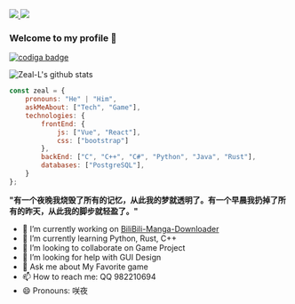 <a href="https://github.com/Zeal-L">
  <img src="https://img.shields.io/github/followers/Zeal-L">
</a>
<a href="https://github.com/Zeal-L">
   <img src="https://komarev.com/ghpvc/?username=Zeal-L">
</a>

### Welcome to my profile 👋
<a href="https://app.codiga.io/hub/user/github">
   <img src="https://api.codiga.io/public/badge/user/github/zeal-l?style=dark" alt="codiga badge" />
</a>

![Zeal-L's github stats](https://github-readme-stats.vercel.app/api?username=Zeal-L&count_private=true&show_icons=true&include_all_commits=true&theme=radical)

```javascript
const zeal = {
    pronouns: "He" | "Him",
    askMeAbout: ["Tech", "Game"],
    technologies: {
        frontEnd: {
            js: ["Vue", "React"],
            css: ["bootstrap"]
        },
        backEnd: ["C", "C++", "C#", "Python", "Java", "Rust"],
        databases: ["PostgreSQL"],
    }
};
```

 **"有一个夜晚我烧毁了所有的记忆，从此我的梦就透明了。有一个早晨我扔掉了所有的昨天，从此我的脚步就轻盈了。"**

- 🔭 I’m currently working on [BiliBili-Manga-Downloader](https://github.com/Zeal-L/BiliBili-Manga-Downloader)
- 🌱 I’m currently learning Python, Rust, C++
- 👯 I’m looking to collaborate on Game Project
- 🤔 I’m looking for help with GUI Design
- 💬 Ask me about My Favorite game
- 📫 How to reach me: QQ 982210694
- 😄 Pronouns: 咲夜


